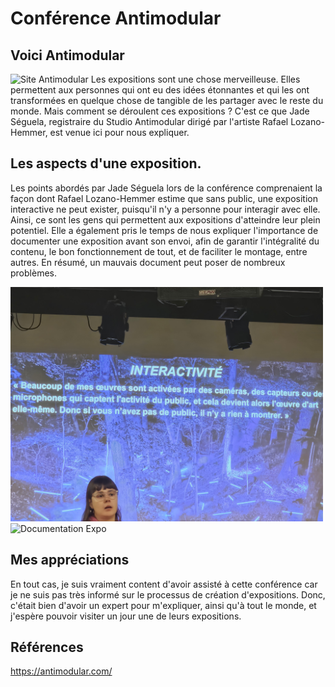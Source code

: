 # Conférence Antimodular

## Voici Antimodular
<img src="medias/site_antimodular.png" alt="Site Antimodular" width="800">
Les expositions sont une chose merveilleuse. Elles permettent aux personnes qui ont eu des idées étonnantes et qui les ont transformées en quelque chose de tangible de les partager avec le reste du monde. Mais comment se déroulent ces expositions ? C'est ce que Jade Séguela, registraire du Studio Antimodular dirigé par l'artiste Rafael Lozano-Hemmer, est venue ici pour nous expliquer.


## Les aspects d'une exposition.
Les points abordés par Jade Séguela lors de la conférence comprenaient la façon dont Rafael Lozano-Hemmer estime que sans public, une exposition interactive ne peut exister, puisqu'il n'y a personne pour interagir avec elle. Ainsi, ce sont les gens qui permettent aux expositions d'atteindre leur plein potentiel. Elle a également pris le temps de nous expliquer l'importance de documenter une exposition avant son envoi, afin de garantir l'intégralité du contenu, le bon fonctionnement de tout, et de faciliter le montage, entre autres. En résumé, un mauvais document peut poser de nombreux problèmes.

<img src="medias/interactivité.jpg" alt="Expo Interactif" width="500"><img src="medias/documentation.jpg" alt="Documentation Expo" width="500">


## Mes appréciations
En tout cas, je suis vraiment content d'avoir assisté à cette conférence car je ne suis pas très informé sur le processus de création d'expositions. Donc, c'était bien d'avoir un expert pour m'expliquer, ainsi qu'à tout le monde, et j'espère pouvoir visiter un jour une de leurs expositions. 

## Références
https://antimodular.com/
